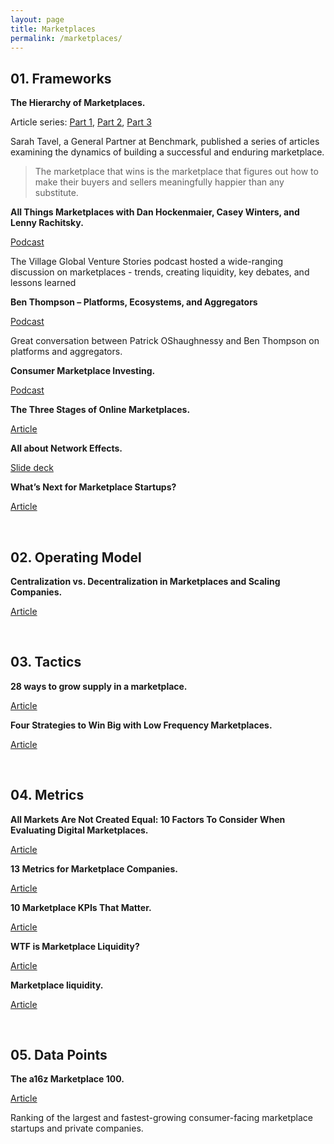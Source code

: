 ```yaml
---
layout: page
title: Marketplaces
permalink: /marketplaces/
---
```


## 01. Frameworks

**The Hierarchy of Marketplaces.**

Article series: [Part 1](https://medium.com/@sarahtavel/the-hierarchy-of-marketplaces-introduction-and-level-1-983995aa218e), [Part 2](https://medium.com/@sarahtavel/hierarchy-of-marketplaces-level-2-f1c44ed4a39), [Part 3](https://medium.com/@sarahtavel/hierarchy-of-marketplaces-level-3-1d1a5772ea08)

Sarah Tavel, a General Partner at Benchmark, published a series of articles examining the dynamics of building a successful and enduring marketplace.

> The marketplace that wins is the marketplace that figures out how to make their buyers and sellers meaningfully happier than any substitute.

**All Things Marketplaces with Dan Hockenmaier, Casey Winters, and Lenny Rachitsky.**

[Podcast](https://www.spreaker.com/user/10197011/all-things-marketplaces-with-dan-hockenm)

The Village Global Venture Stories podcast hosted a wide-ranging discussion on marketplaces - trends, creating liquidity, key debates, and lessons learned

**Ben Thompson – Platforms, Ecosystems, and Aggregators**

[Podcast](http://investorfieldguide.com/thompson/)

Great conversation between Patrick OShaughnessy and Ben Thompson on platforms and aggregators. 

**Consumer Marketplace Investing.**

[Podcast](https://fullratchet.net/225-crisis-coverage-w-sarah-tavel-consumer-marketplace-investing-why-aggregate-gmv-is-a-red-herring-and-minimum-viable-happiness-as-the-key-to-market-leadership/)

**The Three Stages of Online Marketplaces.**

[Article](https://caseyaccidental.com/three-stages-online-marketplaces/)

**All about Network Effects.**

[Slide deck](https://a16z.com/2016/03/07/all-about-network-effects/)

**What’s Next for Marketplace Startups?**

[Article](https://a16z.com/2018/11/27/services-marketplaces-service-economy-evolution-whats-next/)

&nbsp;
## 02. Operating Model

**Centralization vs. Decentralization in Marketplaces and Scaling Companies.**

[Article](https://caseyaccidental.com/centralization-decentralization-marketplaces-and-scaling-companies/)

&nbsp;
## 03. Tactics

**28 ways to grow supply in a marketplace.**

[Article](https://andrewchen.co/grow-marketplace-supply/)

**Four Strategies to Win Big with Low Frequency Marketplaces.**

[Article](https://caseyaccidental.com/low-frequency-marketplaces/)

&nbsp;
## 04. Metrics

**All Markets Are Not Created Equal: 10 Factors To Consider When Evaluating Digital Marketplaces.**

[Article](http://abovethecrowd.com/2012/11/13/all-markets-are-not-created-equal-10-factors-to-consider-when-evaluating-digital-marketplaces/)

**13 Metrics for Marketplace Companies.**

[Article](https://a16z.com/2020/02/21/marketplace-metrics/)

**10 Marketplace KPIs That Matter.**

[Article](https://medium.com/@algovc/10-marketplace-kpis-that-matter-22e0fd2d2779)

**WTF is Marketplace Liquidity?**

[Article](https://medium.com/point-nine-news/wtf-is-marketplace-liquidity-f2caca3802c0)

**Marketplace liquidity.**

[Article](https://techcrunch.com/2017/07/11/marketplace-liquidity/)

&nbsp;
## 05. Data Points

**The a16z Marketplace 100.**

[Article](https://a16z.com/2020/02/18/marketplace-100/)

Ranking of the largest and fastest-growing consumer-facing marketplace startups and private companies.